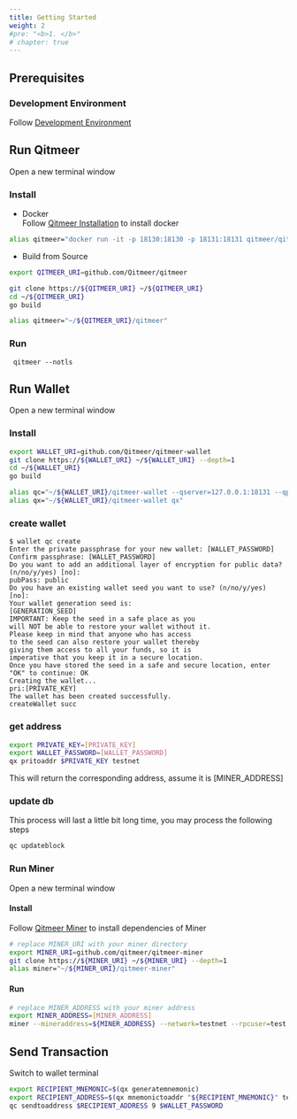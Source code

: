 ```yaml
---
title: Getting Started
weight: 2
#pre: "<b>1. </b>"
# chapter: true
---
```


## Prerequisites

### Development Environment
Follow [Development Environment](../tutorials/development-environment)

## Run Qitmeer
Open a new terminal window

### Install
* Docker  
Follow [Qitmeer Installation](../tutorials/qitmeer-installation) to install docker

```bash
alias qitmeer="docker run -it -p 18130:18130 -p 18131:18131 qitmeer/qitmeerd"  
```

* Build from Source
```bash
export QITMEER_URI=github.com/Qitmeer/qitmeer

git clone https://${QITMEER_URI} ~/${QITMEER_URI} 
cd ~/${QITMEER_URI} 
go build

alias qitmeer="~/${QITMEER_URI}/qitmeer"
```

### Run
```shell
 qitmeer --notls 
```

## Run Wallet
Open a new terminal window

### Install
```bash
export WALLET_URI=github.com/Qitmeer/qitmeer-wallet
git clone https://${WALLET_URI} ~/${WALLET_URI} --depth=1
cd ~/${WALLET_URI}
go build

alias qc="~/${WALLET_URI}/qitmeer-wallet --qserver=127.0.0.1:18131 --qpass=test --quser=test qc"
alias qx="~/${WALLET_URI}/qitmeer-wallet qx"
```

### create wallet
```shell
$ wallet qc create
Enter the private passphrase for your new wallet: [WALLET_PASSWORD]
Confirm passphrase: [WALLET_PASSWORD]
Do you want to add an additional layer of encryption for public data? (n/no/y/yes) [no]:
pubPass: public
Do you have an existing wallet seed you want to use? (n/no/y/yes) [no]:
Your wallet generation seed is:
[GENERATION_SEED]
IMPORTANT: Keep the seed in a safe place as you
will NOT be able to restore your wallet without it.
Please keep in mind that anyone who has access
to the seed can also restore your wallet thereby
giving them access to all your funds, so it is
imperative that you keep it in a secure location.
Once you have stored the seed in a safe and secure location, enter "OK" to continue: OK
Creating the wallet...
pri:[PRIVATE_KEY]
The wallet has been created successfully.
createWallet succ
```

### get address
```bash
export PRIVATE_KEY=[PRIVATE_KEY]
export WALLET_PASSWORD=[WALLET_PASSWORD]
qx pritoaddr $PRIVATE_KEY testnet
```
This will return the corresponding address, assume it is [MINER_ADDRESS]


###  update db 
This process will last a little bit long time, you may  process the following steps
```bash
qc updateblock
```

### Run Miner
Open a new terminal window

#### Install  
Follow [Qitmeer Miner](../tutorials/qitmeer-miner) to install dependencies of Miner

```bash
# replace MINER_URI with your miner directory
export MINER_URI=github.com/qitmeer/qitmeer-miner
git clone https://${MINER_URI} ~/${MINER_URI} --depth=1
alias miner="~/${MINER_URI}/qitmeer-miner"
```

#### Run

```bash
# replace MINER_ADDRESS with your miner address
export MINER_ADDRESS=[MINER_ADDRESS]
miner --mineraddress=${MINER_ADDRESS} --network=testnet --rpcuser=test --rpcpass=test --rpcserver=127.0.0.1:18131
```

## Send Transaction
Switch to wallet terminal

```bash
export RECIPIENT_MNEMONIC=$(qx generatemnemonic)
export RECIPIENT_ADDRESS=$(qx mnemonictoaddr "${RECIPIENT_MNEMONIC}" testnet)
qc sendtoaddress $RECIPIENT_ADDRESS 9 $WALLET_PASSWORD
```
